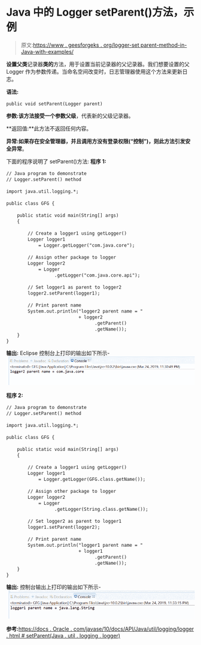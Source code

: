 # Java 中的 Logger setParent()方法，示例

> 原文:[https://www . geesforgeks . org/logger-set parent-method-in-Java-with-examples/](https://www.geeksforgeeks.org/logger-setparent-method-in-java-with-examples/)

**设置父类**记录器**类的**方法，用于设置当前记录器的父记录器。我们想要设置的父 Logger 作为参数传递。当命名空间改变时，日志管理器使用这个方法来更新日志。

**语法:**

```
public void setParent(Logger parent)

```

**参数:**该方法接受一个参数**父级**，代表新的父级记录器。

**返回值:**此方法不返回任何内容。

**异常:**如果存在安全管理器，并且调用方没有登录权限(“控制”)，则此方法引发**安全异常**。

下面的程序说明了 setParent()方法:
**程序 1:**

```
// Java program to demonstrate
// Logger.setParent() method

import java.util.logging.*;

public class GFG {

    public static void main(String[] args)
    {

        // Create a logger1 using getLogger()
        Logger logger1
            = Logger.getLogger("com.java.core");

        // Assign other package to logger
        Logger logger2
            = Logger
                  .getLogger("com.java.core.api");

        // Set logger1 as parent to logger2
        logger2.setParent(logger1);

        // Print parent name
        System.out.println("logger2 parent name = "
                           + logger2
                                 .getParent()
                                 .getName());
    }
}
```

**输出:**
Eclipse 控制台上打印的输出如下所示-
![](img/03ceae4bbea53bc69b6e26342e51d2ab.png)

**程序 2:**

```
// Java program to demonstrate
// Logger.setParent() method

import java.util.logging.*;

public class GFG {

    public static void main(String[] args)
    {

        // Create a logger1 using getLogger()
        Logger logger1
            = Logger.getLogger(GFG.class.getName());

        // Assign other package to logger
        Logger logger2
            = Logger
                  .getLogger(String.class.getName());

        // Set logger2 as parent to logger1
        logger1.setParent(logger2);

        // Print parent name
        System.out.println("logger1 parent name = "
                           + logger1
                                 .getParent()
                                 .getName());
    }
}
```

**输出:**
控制台输出上打印的输出如下所示-
![](img/9b585bb47e9c184e949b4d034652762d.png)

**参考:**[https://docs . Oracle . com/javase/10/docs/API/Java/util/logging/logger . html # setParent(Java . util . logging . logger)](https://docs.oracle.com/javase/10/docs/api/java/util/logging/Logger.html#setParent(java.util.logging.Logger))